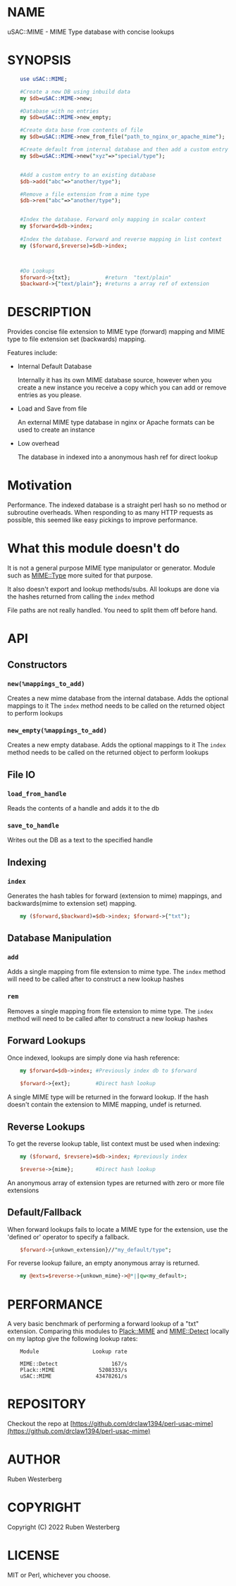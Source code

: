 # NAME

uSAC::MIME - MIME Type database with concise lookups

# SYNOPSIS

```perl
    use uSAC::MIME;

    #Create a new DB using inbuild data
    my $db=uSAC::MIME->new;         

    #Database with no entries
    my $db=uSAC::MIME->new_empty;

    #Create data base from contents of file
    my $db=uSAC::MIME->new_from_file("path_to_nginx_or_apache_mime");

    #Create default from internal database and then add a custom entry
    my $db=uSAC::MIME->new("xyz"=>"special/type");


    #Add a custom entry to an existing database
    $db->add("abc"=>"another/type");

    #Remove a file extension from a mime type
    $db->rem("abc"=>"another/type");


    #Index the database. Forward only mapping in scalar context
    my $forward=$db->index;
    
    #Index the database. Forward and reverse mapping in list context
    my ($forward,$reverse)=$db->index;



    #Do Lookups 
    $forward->{txt};           #return  "text/plain"
    $backward->{"text/plain"}; #returns a array ref of extension
```

# DESCRIPTION

Provides concise file extension to MIME type (forward) mapping and MIME type to
file extension set (backwards) mapping.

Features include:

- Internal Default Database

    Internally it has its own MIME database source, however when you create a new
    instance you receive a copy which you can add or remove entries as you please.

- Load and Save from file

    An external MIME type database in nginx or Apache formats can be used to create
    an instance

- Low overhead

    The database in indexed into a anonymous hash ref for direct lookup

# Motivation

Performance. The indexed database is a straight perl hash so no method or
subroutine overheads. When responding to as many HTTP requests as possible,
this seemed like easy pickings to improve performance.

# What this module doesn't do

It is not a general purpose MIME type manipulator or generator. Module such as
[MIME::Type](https://metacpan.org/pod/MIME%3A%3AType) more suited for that purpose.

It also doesn't export and lookup methods/subs. All lookups are done via the hashes returned from calling the `index` method

File paths are not really handled. You need to split them off before hand.

# API

## Constructors

### `new(%mappings_to_add)`

Creates a new mime database from the internal database. Adds the optional
mappings to it The `index` method needs to be called on the returned object to
perform lookups

### `new_empty(%mappings_to_add)`

Creates a new empty database. Adds the optional mappings to it The `index`
method needs to be called on the returned object to perform lookups

## File IO

### `load_from_handle`

Reads the contents of a handle and adds it to the db

### `save_to_handle`

Writes out the DB as a text to the specified handle

## Indexing

### `index`

Generates the hash tables for forward (extension to mime) mappings, and
backwards(mime to extension set) mapping.

```perl
    my ($forward,$backward)=$db->index; $forward->{"txt");
```

## Database Manipulation

### `add`

Adds a single mapping from file extension to mime type. The  `index` method
will need to be called after to construct a new lookup hashes

### `rem`

Removes a single mapping from file extension to mime type. The  `index` method
will need to be called after to construct a new lookup hashes

## Forward Lookups

Once indexed, lookups are simply done via hash reference:

```perl
    my $forward=$db->index; #Previously index db to $forward
    
    $forward->{ext};        #Direct hash lookup
```

A single MIME type will be returned in the forward lookup. If the hash doesn't
contain the extension to MIME mapping, undef is returned.

## Reverse Lookups

To get the reverse lookup table, list context must be used when indexing:

```perl
    my ($forward, $revsere)=$db->index; #previously index

    $reverse->{mime};       #Direct hash lookup
```

An anonymous array of extension types are returned with zero or more file extensions

## Default/Fallback 

When forward lookups fails to locate a MIME type for the extension, use the 'defined or' operator to specify a fallback.

```perl
    $forward->{unkown_extension}//"my_default/type";
```

For reverse lookup failure, an empty anonymous array is returned.

```perl
    my @exts=$reverse->{unkown_mime}->@*||qw<my_default>;
```

# PERFORMANCE

A very basic benchmark of performing a forward lookup of a "txt" extension.
Comparing this modules to [Plack::MIME](https://metacpan.org/pod/Plack%3A%3AMIME) and [MIME::Detect](https://metacpan.org/pod/MIME%3A%3ADetect) locally on my
laptop give the following lookup rates:

```
    Module                 Lookup rate

    MIME::Detect                 167/s
    Plack::MIME              5208333/s
    uSAC::MIME              43478261/s
```

# REPOSITORY

Checkout the repo at [https://github.com/drclaw1394/perl-usac-mime](https://github.com/drclaw1394/perl-usac-mime)

# AUTHOR

Ruben Westerberg 

# COPYRIGHT

Copyright (C) 2022 Ruben Westerberg

# LICENSE

MIT or Perl, whichever you choose.
